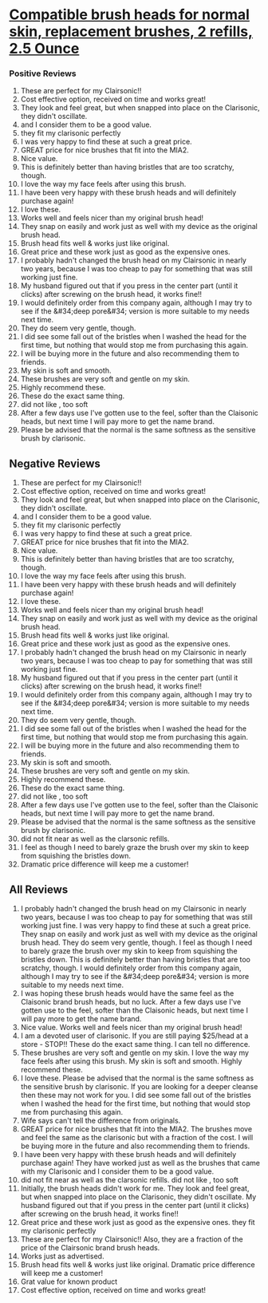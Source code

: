 # [Compatible brush heads for normal skin, replacement brushes, 2 refills, 2.5 Ounce](https://products.checkmycream.com/products/Compatible-brush-heads-for-normal-skin-replacement-brushes-2-refills-2.5-Ounce.html)

### Positive Reviews

<ol>
      <li>These are perfect for my Clairsonic!!</li>
      <li>Cost effective option, received on time and works great!</li>
      <li>They look and feel great, but when snapped into place on the Clarisonic, they didn&#x27;t oscillate.      </li>
      <li>and I consider them to be a good value.</li>
      <li>they fit my clarisonic perfectly</li>
      <li>I was very happy to find these at such a great price.  </li>
      <li>GREAT price for nice brushes that fit into the MIA2.  </li>
      <li>Nice value.  </li>
      <li>This is definitely better than having bristles that are too scratchy, though.  </li>
      <li>I love the way my face feels after using this brush.  </li>
      <li>I have been very happy with these brush heads and will definitely purchase again!  </li>
      <li>I love these.  </li>
      <li>Works well and feels nicer than my original brush head!</li>
      <li>They snap on easily and work just as well with my device as the original brush head.  </li>
      <li>Brush head fits well &amp; works just like original.</li>
      <li>Great price and these work just as good as the expensive ones.</li>
      <li>I probably hadn&#x27;t changed the brush head on my Clairsonic in nearly two years, because I was too cheap to pay for something that was still working just fine.  </li>
      <li>My husband figured out that if you press in the center part (until it clicks) after screwing on the brush head, it works fine!!</li>
      <li>I would definitely order from this company again, although I may try to see if the &amp;#34;deep pore&amp;#34; version is more suitable to my needs next time.</li>
      <li>They do seem very gentle, though.  </li>
      <li>I did see some fall out of the bristles when I washed the head for the first time, but nothing that would stop me from purchasing this again.</li>
      <li>I will be buying more in the future and also recommending them to friends.</li>
      <li>My skin is soft and smooth.  </li>
      <li>These brushes are very soft and gentle on my skin.  </li>
      <li>Highly recommend these.</li>
      <li>These do the exact same thing.  </li>
      <li>did not like , too soft</li>
      <li>After a few days use I&#x27;ve gotten use to the feel, softer than the Claisonic heads, but next time I will pay more to get the name brand.</li>
      <li>Please be advised that the normal is the same softness as the sensitive brush by clarisonic.  </li>
</ol>


<h2>Negative Reviews</h2>
<ol>
<li> These are perfect for my Clairsonic!!</li>
<li> Cost effective option, received on time and works great!</li>
<li> They look and feel great, but when snapped into place on the Clarisonic, they didn&#x27;t oscillate.      </li>
<li> and I consider them to be a good value.</li>
<li> they fit my clarisonic perfectly</li>
<li> I was very happy to find these at such a great price.  </li>
<li> GREAT price for nice brushes that fit into the MIA2.  </li>
<li> Nice value.  </li>
<li> This is definitely better than having bristles that are too scratchy, though.  </li>
<li> I love the way my face feels after using this brush.  </li>
<li> I have been very happy with these brush heads and will definitely purchase again!  </li>
<li> I love these.  </li>
<li> Works well and feels nicer than my original brush head!</li>
<li> They snap on easily and work just as well with my device as the original brush head.  </li>
<li> Brush head fits well &amp; works just like original.</li>
<li> Great price and these work just as good as the expensive ones.</li>
<li> I probably hadn&#x27;t changed the brush head on my Clairsonic in nearly two years, because I was too cheap to pay for something that was still working just fine.  </li>
<li> My husband figured out that if you press in the center part (until it clicks) after screwing on the brush head, it works fine!!</li>
<li> I would definitely order from this company again, although I may try to see if the &amp;#34;deep pore&amp;#34; version is more suitable to my needs next time.</li>
<li> They do seem very gentle, though.  </li>
<li> I did see some fall out of the bristles when I washed the head for the first time, but nothing that would stop me from purchasing this again.</li>
<li> I will be buying more in the future and also recommending them to friends.</li>
<li> My skin is soft and smooth.  </li>
<li> These brushes are very soft and gentle on my skin.  </li>
<li> Highly recommend these.</li>
<li> These do the exact same thing.  </li>
<li> did not like , too soft</li>
<li> After a few days use I&#x27;ve gotten use to the feel, softer than the Claisonic heads, but next time I will pay more to get the name brand.</li>
<li> Please be advised that the normal is the same softness as the sensitive brush by clarisonic.  </li>
<li> did not fit near as well as the clarsonic  refills.</li>
<li> I feel as though I need to barely graze the brush over my skin to keep from squishing the bristles down.  </li>
<li> Dramatic price difference will keep me a customer!</li>
</ol>

<h2>All Reviews</h2>

<ol>
    <li> I probably hadn&#x27;t changed the brush head on my Clairsonic in nearly two years, because I was too cheap to pay for something that was still working just fine.  I was very happy to find these at such a great price.  They snap on easily and work just as well with my device as the original brush head.  They do seem very gentle, though.  I feel as though I need to barely graze the brush over my skin to keep from squishing the bristles down.  This is definitely better than having bristles that are too scratchy, though.  I would definitely order from this company again, although I may try to see if the &amp;#34;deep pore&amp;#34; version is more suitable to my needs next time.</li>
    <li> I was hoping these brush heads would have the same feel as the Claisonic brand brush heads, but no luck. After a few days use I&#x27;ve gotten use to the feel, softer than the Claisonic heads, but next time I will pay more to get the name brand.</li>
    <li> Nice value.  Works well and feels nicer than my original brush head!</li>
    <li> I am a devoted user of clarisonic.  If you are still paying $25/head at a store - STOP!!  These do the exact same thing.  I can tell no difference.</li>
    <li> These brushes are very soft and gentle on my skin.  I love the way my face feels after using this brush.  My skin is soft and smooth.  Highly recommend these.</li>
    <li> I love these.  Please be advised that the normal is the same softness as the sensitive brush by clarisonic.  If you are looking for a deeper cleanse then these may not work for you.  I did see some fall out of the bristles when I washed the head for the first time, but nothing that would stop me from purchasing this again.</li>
    <li> Wife says can&#x27;t tell the difference from originals.</li>
    <li> GREAT price for nice brushes that fit into the MIA2.  The brushes move and feel the same as the clarisonic but with a fraction of the cost.  I will be buying more in the future and also recommending them to friends.</li>
    <li> I have been very happy with these brush heads and will definitely purchase again!  They have worked just as well as the brushes that came with my Clarisonic and I consider them to be a good value.</li>
    <li> did not fit near as well as the clarsonic  refills. did not like , too soft</li>
    <li> Initially, the brush heads didn&#x27;t work for me.  They look and feel great, but when snapped into place on the Clarisonic, they didn&#x27;t oscillate.      My husband figured out that if you press in the center part (until it clicks) after screwing on the brush head, it works fine!!</li>
    <li> Great price and these work just as good as the expensive ones. they fit my clarisonic perfectly</li>
    <li> These are perfect for my Clairsonic!! Also, they are a fraction of the price of the Clairsonic brand brush heads.</li>
    <li> Works just as advertised.</li>
    <li> Brush head fits well &amp; works just like original. Dramatic price difference will keep me a customer!</li>
    <li> Grat value for known product</li>
    <li> Cost effective option, received on time and works great!</li>
</ol>




